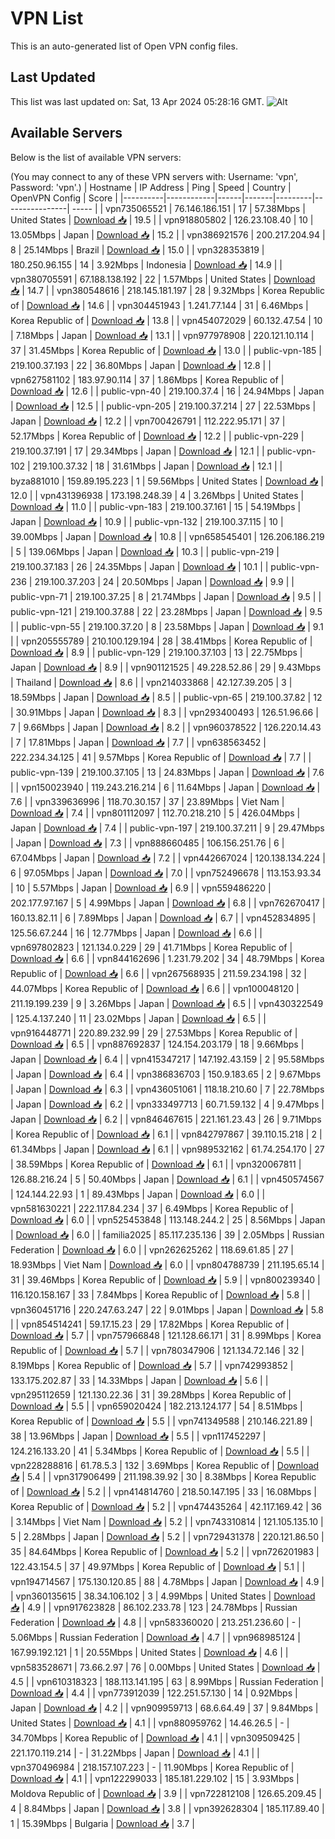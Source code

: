 # VPN List

This is an auto-generated list of Open VPN config files.

## Last Updated

This list was last updated on: Sat, 13 Apr 2024 05:28:16 GMT.
![Alt](https://repobeats.axiom.co/api/embed/186b98318ef1479477931607c1ad7d823f12451f.svg "Repobeats analytics image")

## Available Servers

Below is the list of available VPN servers:

(You may connect to any of these VPN servers with: Username: 'vpn', Password: 'vpn'.)
| Hostname | IP Address | Ping | Speed | Country | OpenVPN Config | Score |
|----------|------------|------|-------|---------|----------------| ----- |
| vpn735065521 | 76.146.186.151 | 17 | 57.38Mbps | United States | [Download 📥](./configs/server_0_US.ovpn) | 19.5 |
| vpn918805802 | 126.23.108.40 | 10 | 13.05Mbps | Japan | [Download 📥](./configs/server_1_JP.ovpn) | 15.2 |
| vpn386921576 | 200.217.204.94 | 8 | 25.14Mbps | Brazil | [Download 📥](./configs/server_2_BR.ovpn) | 15.0 |
| vpn328353819 | 180.250.96.155 | 14 | 3.92Mbps | Indonesia | [Download 📥](./configs/server_3_ID.ovpn) | 14.9 |
| vpn380705591 | 67.188.138.192 | 22 | 1.57Mbps | United States | [Download 📥](./configs/server_4_US.ovpn) | 14.7 |
| vpn380548616 | 218.145.181.197 | 28 | 9.32Mbps | Korea Republic of | [Download 📥](./configs/server_5_KR.ovpn) | 14.6 |
| vpn304451943 | 1.241.77.144 | 31 | 6.46Mbps | Korea Republic of | [Download 📥](./configs/server_6_KR.ovpn) | 13.8 |
| vpn454072029 | 60.132.47.54 | 10 | 7.18Mbps | Japan | [Download 📥](./configs/server_7_JP.ovpn) | 13.1 |
| vpn977978908 | 220.121.10.114 | 37 | 31.45Mbps | Korea Republic of | [Download 📥](./configs/server_8_KR.ovpn) | 13.0 |
| public-vpn-185 | 219.100.37.193 | 22 | 36.80Mbps | Japan | [Download 📥](./configs/server_9_JP.ovpn) | 12.8 |
| vpn627581102 | 183.97.90.114 | 37 | 1.86Mbps | Korea Republic of | [Download 📥](./configs/server_10_KR.ovpn) | 12.6 |
| public-vpn-40 | 219.100.37.4 | 16 | 24.94Mbps | Japan | [Download 📥](./configs/server_11_JP.ovpn) | 12.5 |
| public-vpn-205 | 219.100.37.214 | 27 | 22.53Mbps | Japan | [Download 📥](./configs/server_12_JP.ovpn) | 12.2 |
| vpn700426791 | 112.222.95.171 | 37 | 52.17Mbps | Korea Republic of | [Download 📥](./configs/server_13_KR.ovpn) | 12.2 |
| public-vpn-229 | 219.100.37.191 | 17 | 29.34Mbps | Japan | [Download 📥](./configs/server_14_JP.ovpn) | 12.1 |
| public-vpn-102 | 219.100.37.32 | 18 | 31.61Mbps | Japan | [Download 📥](./configs/server_15_JP.ovpn) | 12.1 |
| byza881010 | 159.89.195.223 | 1 | 59.56Mbps | United States | [Download 📥](./configs/server_16_US.ovpn) | 12.0 |
| vpn431396938 | 173.198.248.39 | 4 | 3.26Mbps | United States | [Download 📥](./configs/server_17_US.ovpn) | 11.0 |
| public-vpn-183 | 219.100.37.161 | 15 | 54.19Mbps | Japan | [Download 📥](./configs/server_18_JP.ovpn) | 10.9 |
| public-vpn-132 | 219.100.37.115 | 10 | 39.00Mbps | Japan | [Download 📥](./configs/server_19_JP.ovpn) | 10.8 |
| vpn658545401 | 126.206.186.219 | 5 | 139.06Mbps | Japan | [Download 📥](./configs/server_20_JP.ovpn) | 10.3 |
| public-vpn-219 | 219.100.37.183 | 26 | 24.35Mbps | Japan | [Download 📥](./configs/server_21_JP.ovpn) | 10.1 |
| public-vpn-236 | 219.100.37.203 | 24 | 20.50Mbps | Japan | [Download 📥](./configs/server_22_JP.ovpn) | 9.9 |
| public-vpn-71 | 219.100.37.25 | 8 | 21.74Mbps | Japan | [Download 📥](./configs/server_23_JP.ovpn) | 9.5 |
| public-vpn-121 | 219.100.37.88 | 22 | 23.28Mbps | Japan | [Download 📥](./configs/server_24_JP.ovpn) | 9.5 |
| public-vpn-55 | 219.100.37.20 | 8 | 23.58Mbps | Japan | [Download 📥](./configs/server_25_JP.ovpn) | 9.1 |
| vpn205555789 | 210.100.129.194 | 28 | 38.41Mbps | Korea Republic of | [Download 📥](./configs/server_26_KR.ovpn) | 8.9 |
| public-vpn-129 | 219.100.37.103 | 13 | 22.75Mbps | Japan | [Download 📥](./configs/server_27_JP.ovpn) | 8.9 |
| vpn901121525 | 49.228.52.86 | 29 | 9.43Mbps | Thailand | [Download 📥](./configs/server_28_TH.ovpn) | 8.6 |
| vpn214033868 | 42.127.39.205 | 3 | 18.59Mbps | Japan | [Download 📥](./configs/server_29_JP.ovpn) | 8.5 |
| public-vpn-65 | 219.100.37.82 | 12 | 30.91Mbps | Japan | [Download 📥](./configs/server_30_JP.ovpn) | 8.3 |
| vpn293400493 | 126.51.96.66 | 7 | 9.66Mbps | Japan | [Download 📥](./configs/server_31_JP.ovpn) | 8.2 |
| vpn960378522 | 126.220.14.43 | 7 | 17.81Mbps | Japan | [Download 📥](./configs/server_32_JP.ovpn) | 7.7 |
| vpn638563452 | 222.234.34.125 | 41 | 9.57Mbps | Korea Republic of | [Download 📥](./configs/server_33_KR.ovpn) | 7.7 |
| public-vpn-139 | 219.100.37.105 | 13 | 24.83Mbps | Japan | [Download 📥](./configs/server_34_JP.ovpn) | 7.6 |
| vpn150023940 | 119.243.216.214 | 6 | 11.64Mbps | Japan | [Download 📥](./configs/server_35_JP.ovpn) | 7.6 |
| vpn339636996 | 118.70.30.157 | 37 | 23.89Mbps | Viet Nam | [Download 📥](./configs/server_36_VN.ovpn) | 7.4 |
| vpn801112097 | 112.70.218.210 | 5 | 426.04Mbps | Japan | [Download 📥](./configs/server_37_JP.ovpn) | 7.4 |
| public-vpn-197 | 219.100.37.211 | 9 | 29.47Mbps | Japan | [Download 📥](./configs/server_38_JP.ovpn) | 7.3 |
| vpn888660485 | 106.156.251.76 | 6 | 67.04Mbps | Japan | [Download 📥](./configs/server_39_JP.ovpn) | 7.2 |
| vpn442667024 | 120.138.134.224 | 6 | 97.05Mbps | Japan | [Download 📥](./configs/server_40_JP.ovpn) | 7.0 |
| vpn752496678 | 113.153.93.34 | 10 | 5.57Mbps | Japan | [Download 📥](./configs/server_41_JP.ovpn) | 6.9 |
| vpn559486220 | 202.177.97.167 | 5 | 4.99Mbps | Japan | [Download 📥](./configs/server_42_JP.ovpn) | 6.8 |
| vpn762670417 | 160.13.82.11 | 6 | 7.89Mbps | Japan | [Download 📥](./configs/server_43_JP.ovpn) | 6.7 |
| vpn452834895 | 125.56.67.244 | 16 | 12.77Mbps | Japan | [Download 📥](./configs/server_44_JP.ovpn) | 6.6 |
| vpn697802823 | 121.134.0.229 | 29 | 41.71Mbps | Korea Republic of | [Download 📥](./configs/server_45_KR.ovpn) | 6.6 |
| vpn844162696 | 1.231.79.202 | 34 | 48.79Mbps | Korea Republic of | [Download 📥](./configs/server_46_KR.ovpn) | 6.6 |
| vpn267568935 | 211.59.234.198 | 32 | 44.07Mbps | Korea Republic of | [Download 📥](./configs/server_47_KR.ovpn) | 6.6 |
| vpn100048120 | 211.19.199.239 | 9 | 3.26Mbps | Japan | [Download 📥](./configs/server_48_JP.ovpn) | 6.5 |
| vpn430322549 | 125.4.137.240 | 11 | 23.02Mbps | Japan | [Download 📥](./configs/server_49_JP.ovpn) | 6.5 |
| vpn916448771 | 220.89.232.99 | 29 | 27.53Mbps | Korea Republic of | [Download 📥](./configs/server_50_KR.ovpn) | 6.5 |
| vpn887692837 | 124.154.203.179 | 18 | 9.66Mbps | Japan | [Download 📥](./configs/server_51_JP.ovpn) | 6.4 |
| vpn415347217 | 147.192.43.159 | 2 | 95.58Mbps | Japan | [Download 📥](./configs/server_52_JP.ovpn) | 6.4 |
| vpn386836703 | 150.9.183.65 | 2 | 9.67Mbps | Japan | [Download 📥](./configs/server_53_JP.ovpn) | 6.3 |
| vpn436051061 | 118.18.210.60 | 7 | 22.78Mbps | Japan | [Download 📥](./configs/server_54_JP.ovpn) | 6.2 |
| vpn333497713 | 60.71.59.132 | 4 | 9.47Mbps | Japan | [Download 📥](./configs/server_55_JP.ovpn) | 6.2 |
| vpn846467615 | 221.161.23.43 | 26 | 9.71Mbps | Korea Republic of | [Download 📥](./configs/server_56_KR.ovpn) | 6.1 |
| vpn842797867 | 39.110.15.218 | 2 | 61.34Mbps | Japan | [Download 📥](./configs/server_57_JP.ovpn) | 6.1 |
| vpn989532162 | 61.74.254.170 | 27 | 38.59Mbps | Korea Republic of | [Download 📥](./configs/server_58_KR.ovpn) | 6.1 |
| vpn320067811 | 126.88.216.24 | 5 | 50.40Mbps | Japan | [Download 📥](./configs/server_59_JP.ovpn) | 6.1 |
| vpn450574567 | 124.144.22.93 | 1 | 89.43Mbps | Japan | [Download 📥](./configs/server_60_JP.ovpn) | 6.0 |
| vpn581630221 | 222.117.84.234 | 37 | 6.49Mbps | Korea Republic of | [Download 📥](./configs/server_61_KR.ovpn) | 6.0 |
| vpn525453848 | 113.148.244.2 | 25 | 8.56Mbps | Japan | [Download 📥](./configs/server_62_JP.ovpn) | 6.0 |
| familia2025 | 85.117.235.136 | 39 | 2.05Mbps | Russian Federation | [Download 📥](./configs/server_63_RU.ovpn) | 6.0 |
| vpn262625262 | 118.69.61.85 | 27 | 18.93Mbps | Viet Nam | [Download 📥](./configs/server_64_VN.ovpn) | 6.0 |
| vpn804788739 | 211.195.65.14 | 31 | 39.46Mbps | Korea Republic of | [Download 📥](./configs/server_65_KR.ovpn) | 5.9 |
| vpn800239340 | 116.120.158.167 | 33 | 7.84Mbps | Korea Republic of | [Download 📥](./configs/server_66_KR.ovpn) | 5.8 |
| vpn360451716 | 220.247.63.247 | 22 | 9.01Mbps | Japan | [Download 📥](./configs/server_67_JP.ovpn) | 5.8 |
| vpn854514241 | 59.17.15.23 | 29 | 17.82Mbps | Korea Republic of | [Download 📥](./configs/server_68_KR.ovpn) | 5.7 |
| vpn757966848 | 121.128.66.171 | 31 | 8.99Mbps | Korea Republic of | [Download 📥](./configs/server_69_KR.ovpn) | 5.7 |
| vpn780347906 | 121.134.72.146 | 32 | 8.19Mbps | Korea Republic of | [Download 📥](./configs/server_70_KR.ovpn) | 5.7 |
| vpn742993852 | 133.175.202.87 | 33 | 14.33Mbps | Japan | [Download 📥](./configs/server_71_JP.ovpn) | 5.6 |
| vpn295112659 | 121.130.22.36 | 31 | 39.28Mbps | Korea Republic of | [Download 📥](./configs/server_72_KR.ovpn) | 5.5 |
| vpn659020424 | 182.213.124.177 | 54 | 8.51Mbps | Korea Republic of | [Download 📥](./configs/server_73_KR.ovpn) | 5.5 |
| vpn741349588 | 210.146.221.89 | 38 | 13.96Mbps | Japan | [Download 📥](./configs/server_74_JP.ovpn) | 5.5 |
| vpn117452297 | 124.216.133.20 | 41 | 5.34Mbps | Korea Republic of | [Download 📥](./configs/server_75_KR.ovpn) | 5.5 |
| vpn228288816 | 61.78.5.3 | 132 | 3.69Mbps | Korea Republic of | [Download 📥](./configs/server_76_KR.ovpn) | 5.4 |
| vpn317906499 | 211.198.39.92 | 30 | 8.38Mbps | Korea Republic of | [Download 📥](./configs/server_77_KR.ovpn) | 5.2 |
| vpn414814760 | 218.50.147.195 | 33 | 16.08Mbps | Korea Republic of | [Download 📥](./configs/server_78_KR.ovpn) | 5.2 |
| vpn474435264 | 42.117.169.42 | 36 | 3.14Mbps | Viet Nam | [Download 📥](./configs/server_79_VN.ovpn) | 5.2 |
| vpn743310814 | 121.105.135.10 | 5 | 2.28Mbps | Japan | [Download 📥](./configs/server_80_JP.ovpn) | 5.2 |
| vpn729431378 | 220.121.86.50 | 35 | 84.64Mbps | Korea Republic of | [Download 📥](./configs/server_81_KR.ovpn) | 5.2 |
| vpn726201983 | 122.43.154.5 | 37 | 49.97Mbps | Korea Republic of | [Download 📥](./configs/server_82_KR.ovpn) | 5.1 |
| vpn194714567 | 175.130.120.85 | 88 | 4.78Mbps | Japan | [Download 📥](./configs/server_83_JP.ovpn) | 4.9 |
| vpn360135615 | 38.34.106.102 | 3 | 4.99Mbps | United States | [Download 📥](./configs/server_84_US.ovpn) | 4.9 |
| vpn917623828 | 86.102.233.78 | 123 | 24.78Mbps | Russian Federation | [Download 📥](./configs/server_85_RU.ovpn) | 4.8 |
| vpn583360020 | 213.251.236.60 | - | 5.06Mbps | Russian Federation | [Download 📥](./configs/server_86_RU.ovpn) | 4.7 |
| vpn968985124 | 167.99.192.121 | 1 | 20.55Mbps | United States | [Download 📥](./configs/server_87_US.ovpn) | 4.6 |
| vpn583528671 | 73.66.2.97 | 76 | 0.00Mbps | United States | [Download 📥](./configs/server_88_US.ovpn) | 4.5 |
| vpn610318323 | 188.113.141.195 | 63 | 8.99Mbps | Russian Federation | [Download 📥](./configs/server_89_RU.ovpn) | 4.4 |
| vpn773912039 | 122.251.57.130 | 14 | 0.92Mbps | Japan | [Download 📥](./configs/server_90_JP.ovpn) | 4.2 |
| vpn909959713 | 68.6.64.49 | 37 | 9.84Mbps | United States | [Download 📥](./configs/server_91_US.ovpn) | 4.1 |
| vpn880959762 | 14.46.26.5 | - | 34.70Mbps | Korea Republic of | [Download 📥](./configs/server_92_KR.ovpn) | 4.1 |
| vpn309509425 | 221.170.119.214 | - | 31.22Mbps | Japan | [Download 📥](./configs/server_93_JP.ovpn) | 4.1 |
| vpn370496984 | 218.157.107.223 | - | 11.90Mbps | Korea Republic of | [Download 📥](./configs/server_94_KR.ovpn) | 4.1 |
| vpn122299033 | 185.181.229.102 | 15 | 3.93Mbps | Moldova Republic of | [Download 📥](./configs/server_95_MD.ovpn) | 3.9 |
| vpn722812108 | 126.65.209.45 | 4 | 8.84Mbps | Japan | [Download 📥](./configs/server_96_JP.ovpn) | 3.8 |
| vpn392628304 | 185.117.89.40 | 1 | 15.39Mbps | Bulgaria | [Download 📥](./configs/server_97_BG.ovpn) | 3.7 |
